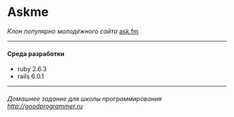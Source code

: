 # Askme

_Клон популярно молодёжного сайта_ [ask.fm](https://ask.fm)

---
#### Среда разработки
* ruby 2.6.3
* rails 6.0.1

---
###### Домашнее задание для школы программирования http://goodprogrammer.ru
